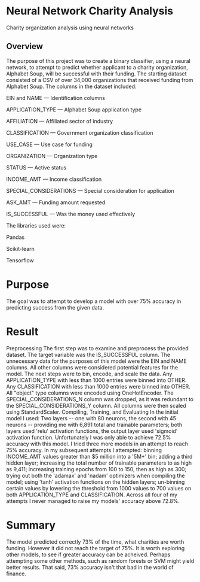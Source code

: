 
# Neural Network Charity Analysis
Charity organization analysis using neural networks


## Overview
The purpose of this project was to create a binary classifier, using a neural network, to attempt to predict whether applicant to a charity organization, Alphabet Soup, will be successful with their funding. The starting dataset consisted of a CSV of over 34,000 organizations that received funding from Alphabet Soup. The columns in the dataset included:

EIN and NAME — Identification columns

APPLICATION_TYPE — Alphabet Soup application type

AFFILIATION — Affiliated sector of industry

CLASSIFICATION — Government organization classification

USE_CASE — Use case for funding

ORGANIZATION — Organization type

STATUS — Active status

INCOME_AMT — Income classification

SPECIAL_CONSIDERATIONS — Special consideration for application

ASK_AMT — Funding amount requested

IS_SUCCESSFUL — Was the money used effectively

The libraries used were:

Pandas

Scikit-learn

Tensorflow

# Purpose
The goal was to attempt to develop a model with over 75% accuracy in predicting success from the given data.

# Result
Preprocessing
The first step was to examine and preprocess the provided dataset.
The target variable was the IS_SUCCESSFUL column.
The unnecessary data for the purposes of this model were the EIN and NAME columns.
All other columns were considered potential features for the model. The next steps were to bin, encode, and scale the data.
Any APPLICATION_TYPE with less than 1000 entries were binned into OTHER.
Any CLASSIFICATION with less than 1000 entries were binned into OTHER.
All "object" type columns were encoded using OneHotEncoder.
The SPECIAL_CONSIDERATIONS_N column was dropped, as it was redundant to the SPECIAL_CONSIDERATIONS_Y column.
All columns were then scaled using StandardScaler.
Compiling, Training, and Evaluating
In the initial model I used:
Two layers -- one with 80 neurons, the second with 45 neurons -- providing me with 6,891 total and trainable parameters;
both layers used 'relu' activation functions, the output layer used 'sigmoid' activation function. Unfortunately I was only able to achieve 72.5% accuracy with this model.
I tried three more models in an attempt to reach 75% accuracy. In my subsequent attempts I attempted:
binning INCOME_AMT values greater than $5 million into a '5M+' bin;
adding a third hidden layer;
increasing the total number of trainable parameters to as high as 9,411;
increasing training epochs from 100 to 150, then as high as 300;
trying out both the 'adamax' and 'nadam' optimizers when compiling the model;
using 'tanh' activation functions on the hidden layers;
un-binning certain values by lowering the threshold from 1000 values to 700 values on both APPLICATION_TYPE and CLASSIFICATION.
Across all four of my attempts I never managed to raise my models' accuracy above 72.8%.

# Summary
The model predicted correctly 73% of the time, what charities are worth funding. However it did not reach the target of 75%. It is worth exploring other models, to see if greater accuracy can be acheived. Perhaps attempting some other methods, such as random forests or SVM might yield better results.  That said, 73% accuracy isn't that bad in the world of finance.

